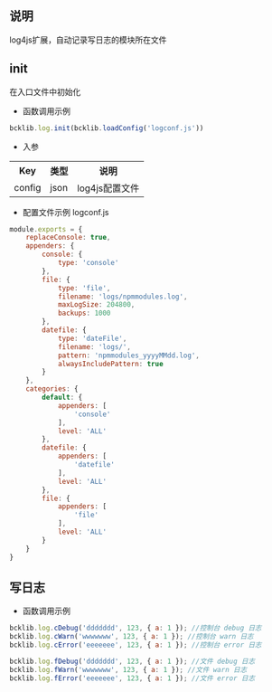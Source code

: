## 说明
log4js扩展，自动记录写日志的模块所在文件

## init
在入口文件中初始化
- 函数调用示例
```javascript
bcklib.log.init(bcklib.loadConfig('logconf.js'))
```

- 入参
<table data-hy-role="doctbl">
    <tr>
        <th>Key</th>
        <th>类型</th>
        <th>说明</th>
    </tr>
    <tr>
        <td>config</td>
        <td>json</td>
        <td>log4js配置文件</td>
    </tr>
</table>

- 配置文件示例 logconf.js
```javascript
module.exports = {
    replaceConsole: true,
    appenders: {
        console: {
            type: 'console'
        },
        file: {
            type: 'file',
            filename: 'logs/npmmodules.log',
            maxLogSize: 204800,
            backups: 1000
        },
        datefile: {
            type: 'dateFile',
            filename: 'logs/',
            pattern: 'npmmodules_yyyyMMdd.log',
            alwaysIncludePattern: true
        }
    },
    categories: {
        default: {
            appenders: [
                'console'
            ],
            level: 'ALL'
        },
        datefile: {
            appenders: [
                'datefile'
            ],
            level: 'ALL'
        },
        file: {
            appenders: [
                'file'
            ],
            level: 'ALL'
        }
    }
}
```

## 写日志
- 函数调用示例

```javascript
bcklib.log.cDebug('ddddddd', 123, { a: 1 }); //控制台 debug 日志 
bcklib.log.cWarn('wwwwwww', 123, { a: 1 }); //控制台 warn 日志
bcklib.log.cError('eeeeeee', 123, { a: 1 }); //控制台 error 日志

bcklib.log.fDebug('ddddddd', 123, { a: 1 }); //文件 debug 日志 
bcklib.log.fWarn('wwwwwww', 123, { a: 1 }); //文件 warn 日志
bcklib.log.fError('eeeeeee', 123, { a: 1 }); //文件 error 日志
```
